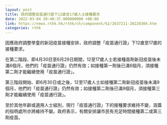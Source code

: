 ```yaml
---
layout: post
title: 政府調整疫苗通行證下12歲至17歲人士接種要求
date: 2022-03-04 20:40:37.000000000 +08:00
link: https://news.rthk.hk/rthk/ch/component/k2/1637211-20220304.htm
categories: rthk
---
```


因應政府調整學童的新冠疫苗接種安排，政府調整「疫苗通行證」下12歲至17歲的接種要求。

在第二階段、即4月30日至6月29日期間，12至17歲人士若接種首劑新冠疫苗後未滿6個月，他們的「疫苗通行證」仍然有效；如接種第一劑後已滿6個月，須接種第二劑才能繼續使用「疫苗通行證」。

第三階段開始、即6月30日或之後，12至17歲人士如接種第二劑新冠疫苗後未滿9個月，他們的「疫苗通行證」仍然有效；如接種第二劑後已滿9個月，須接種第三劑才能繼續使用「疫苗通行證」。

至於其他年齡或適用人士組別，現行「疫苗通行證」下的接種要求維持不變，涵蓋的指明處所亦將維持不變。政府表示，有關安排讓市民有充足時間接種第二或第三劑疫苗。
